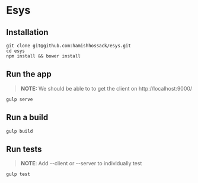 # Esys

## Installation
```cli
git clone git@github.com:hamishhossack/esys.git
cd esys
npm install && bower install
```

## Run the app
> **NOTE:** We should be able to to get the client on http://localhost:9000/ 

```cli
gulp serve
```

## Run a build
```cli
gulp build
```

## Run tests
> **NOTE**: Add --client or --server to individually test

```cli
gulp test
```
